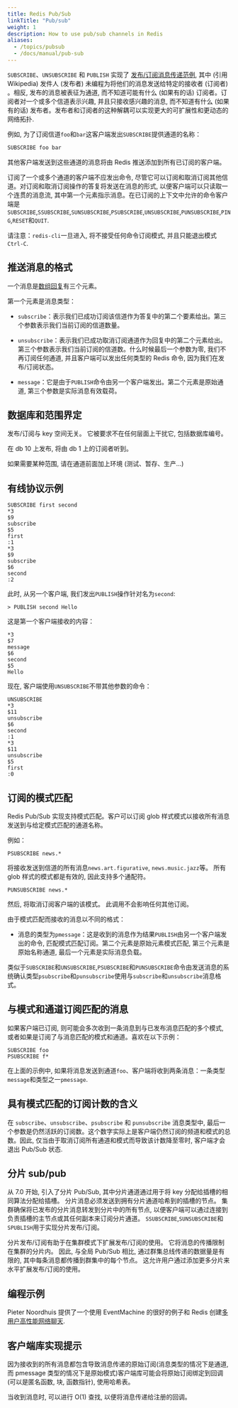 ```yaml
---
title: Redis Pub/Sub
linkTitle: "Pub/sub"
weight: 1
description: How to use pub/sub channels in Redis
aliases:
  - /topics/pubsub
  - /docs/manual/pub-sub
---
```



`SUBSCRIBE`、`UNSUBSCRIBE` 和 `PUBLISH` 实现了 [发布/订阅消息传递范例](http://en.wikipedia.org/wiki/Publish/subscribe), 其中 (引用 Wikipedia) 发件人 (发布者) 未编程为将他们的消息发送给特定的接收者 (订阅者) 。相反, 发布的消息被表征为通道, 而不知道可能有什么 (如果有的话) 订阅者。订阅者对一个或多个信道表示兴趣, 并且只接收感兴趣的消息, 而不知道有什么 (如果有的话) 发布者。发布者和订阅者的这种解耦可以实现更大的可扩展性和更动态的网络拓扑.

例如, 为了订阅信道`foo`和`bar`这客户端发出`SUBSCRIBE`提供通道的名称：

```bash
SUBSCRIBE foo bar
```

其他客户端发送到这些通道的消息将由 Redis 推送添加到所有已订阅的客户端。

订阅了一个或多个通道的客户端不应发出命令, 尽管它可以订阅和取消订阅其他信道。对订阅和取消订阅操作的答复将发送在消息的形式, 以便客户端可以只读取一个连贯的消息流, 其中第一个元素指示消息。在已订阅的上下文中允许的命令客户端是`SUBSCRIBE`,`SSUBSCRIBE`,`SUNSUBSCRIBE`,`PSUBSCRIBE`,`UNSUBSCRIBE`,`PUNSUBSCRIBE`,`PING`,`RESET`和`QUIT`.

请注意：`redis-cli`一旦进入, 将不接受任何命令订阅模式, 并且只能退出模式`Ctrl-C`.

## 推送消息的格式

一个消息是[数组回复](/topics/protocol#array-reply)有三个元素。

第一个元素是消息类型：

*   `subscribe`：表示我们已成功订阅该信道作为答复中的第二个要素给出。第三个参数表示我们当前订阅的信道数量。

*   `unsubscribe`：表示我们已成功取消订阅通道作为回复中的第二个元素给出。第三个参数表示我们当前订阅的信道数。什么时候最后一个参数为零, 我们不再订阅任何通道, 并且客户端可以发出任何类型的 Redis 命令, 因为我们在发布/订阅状态。

*   `message`：它是由于`PUBLISH`命令由另一个客户端发出。第二个元素是原始通道, 第三个参数是实际消息有效载荷。

## 数据库和范围界定

发布/订阅与 key 空间无关。
它被要求不在任何层面上干扰它, 包括数据库编号。

在 db 10 上发布, 将由 db 1 上的订阅者听到。

如果需要某种范围, 请在通道前面加上环境 (测试、暂存、生产...)

## 有线协议示例

```
SUBSCRIBE first second
*3
$9
subscribe
$5
first
:1
*3
$9
subscribe
$6
second
:2
```

此时, 从另一个客户端, 我们发出`PUBLISH`操作针对名为`second`:

    > PUBLISH second Hello

这是第一个客户端接收的内容：

    *3
    $7
    message
    $6
    second
    $5
    Hello

现在, 客户端使用`UNSUBSCRIBE`不带其他参数的命令：

    UNSUBSCRIBE
    *3
    $11
    unsubscribe
    $6
    second
    :1
    *3
    $11
    unsubscribe
    $5
    first
    :0

## 订阅的模式匹配

Redis Pub/Sub 实现支持模式匹配。客户可以订阅 glob 样式模式以接收所有消息发送到与给定模式匹配的通道名称。

例如：

    PSUBSCRIBE news.*

将接收发送到信道的所有消息`news.art.figurative`, `news.music.jazz`等。
所有 glob 样式的模式都是有效的, 因此支持多个通配符。

    PUNSUBSCRIBE news.*

然后, 将取消订阅客户端的该模式。
此调用不会影响任何其他订阅。

由于模式匹配而接收的消息以不同的格式：

*   消息的类型为`pmessage`：这是收到的消息作为结果`PUBLISH`由另一个客户端发出的命令, 匹配模式匹配订阅。第二个元素是原始元素模式匹配, 第三个元素是原始名称通道, 最后一个元素是实际消息负载。

类似于`SUBSCRIBE`和`UNSUBSCRIBE`,`PSUBSCRIBE`和`PUNSUBSCRIBE`命令由发送消息的系统确认类型`psubscribe`和`punsubscribe`使用与`subscribe`和`unsubscribe`消息格式。

## 与模式和通道订阅匹配的消息

如果客户端已订阅, 则可能会多次收到一条消息到与已发布消息匹配的多个模式, 或者如果是订阅了与消息匹配的模式和通道。喜欢在以下示例：

    SUBSCRIBE foo
    PSUBSCRIBE f*

在上面的示例中, 如果将消息发送到通道`foo`、客户端将收到两条消息：一条类型`message`和类型之一`pmessage`.

## 具有模式匹配的订阅计数的含义

在 `subscribe`、`unsubscribe`、`psubscribe` 和 `punsubscribe` 消息类型中, 最后一个参数是仍然活跃的订阅数。这个数字实际上是客户端仍然订阅的频道和模式的总数。因此, 仅当由于取消订阅所有通道和模式而导致该计数降至零时, 客户端才会退出 Pub/Sub 状态.

## 分片 sub/pub

从 7.0 开始, 引入了分片 Pub/Sub, 其中分片通道通过用于将 key 分配给插槽的相同算法分配给插槽。
分片消息必须发送到拥有分片通道哈希到的插槽的节点。
集群确保将已发布的分片消息转发到分片中的所有节点, 以便客户端可以通过连接到负责插槽的主节点或其任何副本来订阅分片通道。
`SSUBSCRIBE`,`SUNSUBSCRIBE`和`SPUBLISH`用于实现分片发布/订阅。

分片发布/订阅有助于在集群模式下扩展发布/订阅的使用。
它将消息的传播限制在集群的分片内。
因此, 与全局 Pub/Sub 相比, 通过群集总线传递的数据量是有限的, 其中每条消息都传播到群集中的每个节点。
这允许用户通过添加更多分片来水平扩展发布/订阅的使用。

## 编程示例

Pieter Noordhuis 提供了一个使用 EventMachine 的很好的例子和 Redis 创建[多用户高性能网络聊天](https://gist.github.com/pietern/348262).

## 客户端库实现提示

因为接收到的所有消息都包含导致消息传递的原始订阅(消息类型的情况下是通道, 而 pmessage 类型的情况下是原始模式)客户端库可能会将原始订阅绑定到回调(可以是匿名函数, 块, 函数指针), 使用哈希表。

当收到消息时, 可以进行 O(1) 查找, 以便将消息传递给注册的回调。
